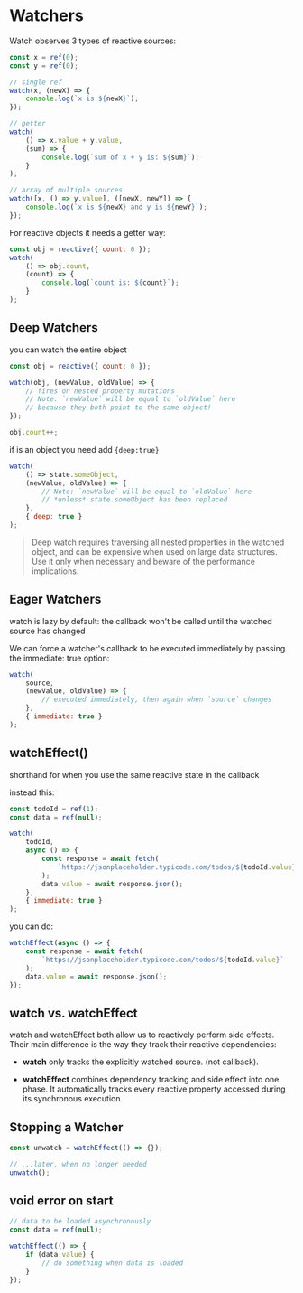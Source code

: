 # Watchers

Watch observes 3 types of reactive sources:

```js
const x = ref(0);
const y = ref(0);

// single ref
watch(x, (newX) => {
    console.log(`x is ${newX}`);
});

// getter
watch(
    () => x.value + y.value,
    (sum) => {
        console.log(`sum of x + y is: ${sum}`);
    }
);

// array of multiple sources
watch([x, () => y.value], ([newX, newY]) => {
    console.log(`x is ${newX} and y is ${newY}`);
});
```

For reactive objects it needs a getter way:

```js
const obj = reactive({ count: 0 });
watch(
    () => obj.count,
    (count) => {
        console.log(`count is: ${count}`);
    }
);
```

## Deep Watchers

you can watch the entire object

```js
const obj = reactive({ count: 0 });

watch(obj, (newValue, oldValue) => {
    // fires on nested property mutations
    // Note: `newValue` will be equal to `oldValue` here
    // because they both point to the same object!
});

obj.count++;
```

if is an object you need add `{deep:true}`

```js
watch(
    () => state.someObject,
    (newValue, oldValue) => {
        // Note: `newValue` will be equal to `oldValue` here
        // *unless* state.someObject has been replaced
    },
    { deep: true }
);
```

> Deep watch requires traversing all nested properties in the watched object, and can be expensive when used on large data structures. Use it only when necessary and beware of the performance implications.

## Eager Watchers

watch is lazy by default: the callback won't be called until the watched source has changed

We can force a watcher's callback to be executed immediately by passing the immediate: true option:

```js
watch(
    source,
    (newValue, oldValue) => {
        // executed immediately, then again when `source` changes
    },
    { immediate: true }
);
```

## watchEffect()

shorthand for when you use the same reactive state in the callback

instead this:

```js
const todoId = ref(1);
const data = ref(null);

watch(
    todoId,
    async () => {
        const response = await fetch(
            `https://jsonplaceholder.typicode.com/todos/${todoId.value}`
        );
        data.value = await response.json();
    },
    { immediate: true }
);
```

you can do:

```js
watchEffect(async () => {
    const response = await fetch(
        `https://jsonplaceholder.typicode.com/todos/${todoId.value}`
    );
    data.value = await response.json();
});
```

## watch vs. watchEffect

watch and watchEffect both allow us to reactively perform side effects. Their main difference is the way they track their reactive dependencies:

-   **watch** only tracks the explicitly watched source. (not callback).

-   **watchEffect** combines dependency tracking and side effect into one phase. It automatically tracks every reactive property accessed during its synchronous execution.

## Stopping a Watcher

```js
const unwatch = watchEffect(() => {});

// ...later, when no longer needed
unwatch();
```

## void error on start

```js
// data to be loaded asynchronously
const data = ref(null);

watchEffect(() => {
    if (data.value) {
        // do something when data is loaded
    }
});
```
